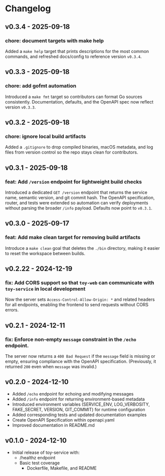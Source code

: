 # Changelog

## v0.3.4 - 2025-09-18

### chore: document targets with make help

Added a `make help` target that prints descriptions for the most common commands, and refreshed docs/config to reference version `v0.3.4`.

## v0.3.3 - 2025-09-18

### chore: add gofmt automation

Introduced a `make fmt` target so contributors can format Go sources consistently. Documentation, defaults, and the OpenAPI spec now reflect version `v0.3.3`.

## v0.3.2 - 2025-09-18

### chore: ignore local build artifacts

Added a `.gitignore` to drop compiled binaries, macOS metadata, and log files from version control so the repo stays clean for contributors.

## v0.3.1 - 2025-09-18

### feat: Add `/version` endpoint for lightweight build checks

Introduced a dedicated `GET /version` endpoint that returns the service name, semantic version, and git commit hash. The OpenAPI specification, router, and tests were extended so automation can verify deployments without parsing the broader `/info` payload. Defaults now point to `v0.3.1`.

## v0.3.0 - 2025-09-17

### feat: Add make clean target for removing build artifacts

Introduce a `make clean` goal that deletes the `./bin` directory, making it easier to reset the workspace between builds.

## v0.2.22 - 2024-12-19

### fix: Add CORS support so that `toy-web` can communicate with `toy-service` in local development

Now the server sets `Access-Control-Allow-Origin: *` and related headers for all endpoints, enabling the frontend to send requests without CORS errors.

## v0.2.1 - 2024-12-11

### fix: Enforce non-empty `message` constraint in the `/echo` endpoint. 
  
The server now returns a `400 Bad Request` if the `message` field is missing or empty, ensuring compliance with the OpenAPI specification. (Previously, it returned `200` even when `message` was invalid.)

## v0.2.0 - 2024-12-10

- Added `/echo` endpoint for echoing and modifying messages
- Added `/info` endpoint for returning environment-based metadata
- Introduced environment variables (SERVICE_ENV, LOG_VERBOSITY, FAKE_SECRET, VERSION, GIT_COMMIT) for runtime configuration
- Added corresponding tests and updated documentation examples
- Create OpenAPI Specification within openapi.yaml
- Improved documentation in README.md

## v0.1.0 - 2024-12-10
- Initial release of toy-service with:
  - /healthz endpoint
  - Basic test coverage
    - Dockerfile, Makefile, and README
